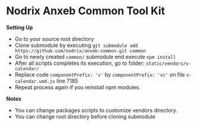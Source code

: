 # Nodrix Anxeb Common Tool Kit

**Setting Up**

- Go to your source root directory
- Clone submodule by executing `git submodule add https://github.com/nodrix/anxeb-common.git common`
- Go to newly created `common/` submodule end execute `npm install`
- After all scripts completes its execution, go to folder: `static/vendors/v-calendar/`
- Replace code `componentPrefix: 'v'` by `componentPrefix: 'vc'` on file `v-calendar.umd.js` line 7185
- Repeat process again if you reinstall npm modules.

**Notes**

- You can change packages scripts to customize vendors directory.
- You can change root directory before cloning submodule
